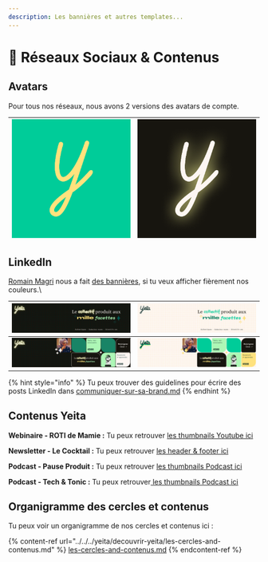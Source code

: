 ```yaml
---
description: Les bannières et autres templates...
---
```


# 📣 Réseaux Sociaux & Contenus

## Avatars

Pour tous nos réseaux, nous avons 2 versions des avatars de compte.

| <img src="../../../.gitbook/assets/Type=IconColor.png" alt="" data-size="original"> | <img src="../../../.gitbook/assets/Type=IconNeon.png" alt="" data-size="original"> |
| ----------------------------------------------------------------------------------- | ---------------------------------------------------------------------------------- |

## LinkedIn

[Romain Magri](https://app.gitbook.com/u/XzDIwN53YqMfH0vKnx5LAa4Nndm2 "mention") nous a fait [des bannières](https://drive.google.com/drive/u/0/folders/1oLeiVsjLV7AloLqNlofx5U809SwAotat), si tu veux afficher fièrement nos couleurs.\


| <img src="../../../.gitbook/assets/LinkedInProfileBanner-MinimalDark (2).png" alt="" data-size="original"> | <img src="../../../.gitbook/assets/LinkedInProfileBanner-MinimalLight (1).png" alt="" data-size="original"> |
| ---------------------------------------------------------------------------------------------------------- | ----------------------------------------------------------------------------------------------------------- |
| <img src="../../../.gitbook/assets/LinkedInProfileBanner-BlockDark (1).png" alt="" data-size="original">   | <img src="../../../.gitbook/assets/LinkedInProfileBanner-BlockLight (2).png" alt="" data-size="original">   |

{% hint style="info" %}
Tu peux trouver des guidelines pour écrire des posts LinkedIn dans [communiquer-sur-sa-brand.md](../branding-connexe-nouveau-branding/communiquer-sur-sa-brand.md "mention")
{% endhint %}

## Contenus Yeita

**Webinaire - ROTI de Mamie :** Tu peux retrouver [les thumbnails Youtube ici](https://www.figma.com/design/zRlCAli3eB9mnaCaB8KBeC/Contenu-Yeita?node-id=0%3A1\&t=KR0kmH1VammQmzMF-1)

**Newsletter - Le Cocktail :** Tu peux retrouver [les header & footer ici](https://www.figma.com/design/zRlCAli3eB9mnaCaB8KBeC/Contenu-Yeita?node-id=101%3A2\&t=KR0kmH1VammQmzMF-1)

**Podcast - Pause Produit :** Tu peux retrouver [les thumbnails Podcast ici](https://www.figma.com/design/zRlCAli3eB9mnaCaB8KBeC/Contenu-Yeita?node-id=101%3A4\&t=KR0kmH1VammQmzMF-1)

**Podcast - Tech & Tonic :** Tu peux retrouver[ les thumbnails Podcast ici](https://www.figma.com/design/zRlCAli3eB9mnaCaB8KBeC/Contenu-Yeita?node-id=345%3A6\&t=KR0kmH1VammQmzMF-1)

## Organigramme des cercles et contenus

Tu peux voir un organigramme de nos cercles et contenus ici :&#x20;

{% content-ref url="../../../yeita/decouvrir-yeita/les-cercles-and-contenus.md" %}
[les-cercles-and-contenus.md](../../../yeita/decouvrir-yeita/les-cercles-and-contenus.md)
{% endcontent-ref %}

